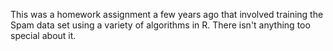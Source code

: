 This was a homework assignment a few years ago that involved training the Spam data set using a variety of algorithms in R. There isn't anything too special about it.
